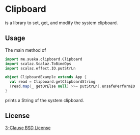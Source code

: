 # Clipboard

is a library to set, get, and modify the system clipboard.

## Usage

The main method of

``` scala
import me.sueka.clipboard.Clipboard
import scalaz.Scalaz.ToBindOps
import scalaz.effect.IO.putStrLn

object ClipboardExample extends App {
  val read = Clipboard.getClipboardString
  (read.map(_ getOrElse null) >>= putStrLn).unsafePerformIO
}
```

prints a String of the system clipboard.

## License

[3-Clause BSD License](./LICENSE.txt)
